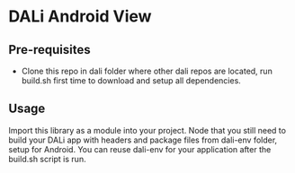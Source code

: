 DALi Android View
================

Pre-requisites
--------------
- Clone this repo in dali folder where other dali repos are located, 
  run build.sh first time to download and setup all dependencies.

Usage
--------------
Import this library as a module into your project. Node that you still need to 
build your DALi app with headers and package files from dali-env folder, setup for Android.
You can reuse dali-env for your application after the build.sh script is run.
